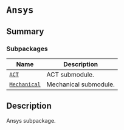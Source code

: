 # `Ansys`

<a id="summary"></a>

## Summary

### Subpackages

| Name | Description |
|-----------------------------------------------------------------------------------------|-----------------------|
| [`ACT`](ACT/index.md#module-ansys.mechanical.stubs.v241.Ansys.ACT)                      | ACT submodule.        |
| [`Mechanical`](Mechanical/index.md#module-ansys.mechanical.stubs.v241.Ansys.Mechanical) | Mechanical submodule. |

<a id="description"></a>

## Description

Ansys subpackage.

<!-- !! processed by numpydoc !! -->

